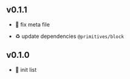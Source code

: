 ## v0.1.1

* 🐞 fix meta file

* ♻️ update dependencies `@primitives/block`

## v0.1.0

* 🐣 init list
